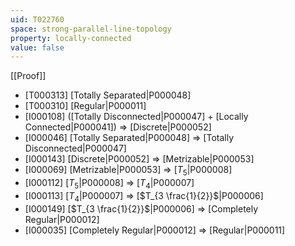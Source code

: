 ```yaml
---
uid: T022760
space: strong-parallel-line-topology
property: locally-connected
value: false
---
```

[[Proof]]

* [T000313] [Totally Separated|P000048]
* [T000310] [Regular|P000011]
* [I000108] ([Totally Disconnected|P000047] + [Locally Connected|P000041]) => [Discrete|P000052]
* [I000046] [Totally Separated|P000048] => [Totally Disconnected|P000047]
* [I000143] [Discrete|P000052] => [Metrizable|P000053]
* [I000069] [Metrizable|P000053] => [$T_5$|P000008]
* [I000112] [$T_5$|P000008] => [$T_4$|P000007]
* [I000113] [$T_4$|P000007] => [$T_{3 \frac{1}{2}}$|P000006]
* [I000149] [$T_{3 \frac{1}{2}}$|P000006] => [Completely Regular|P000012]
* [I000035] [Completely Regular|P000012] => [Regular|P000011]

